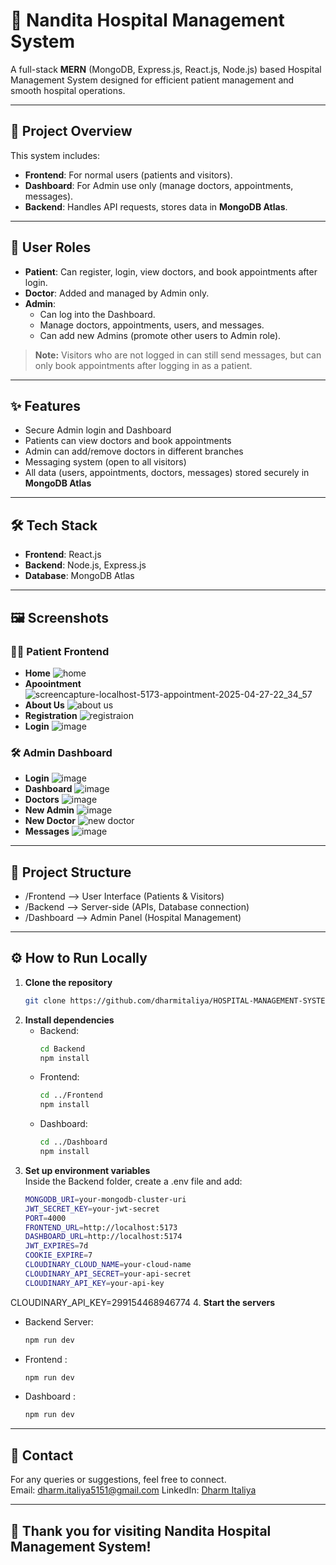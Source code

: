 # 🏥 Nandita Hospital Management System

A full-stack **MERN** (MongoDB, Express.js, React.js, Node.js) based Hospital Management System designed for efficient patient management and smooth hospital operations.

---

## 🚀 Project Overview

This system includes:
- **Frontend**: For normal users (patients and visitors).
- **Dashboard**: For Admin use only (manage doctors, appointments, messages).
- **Backend**: Handles API requests, stores data in **MongoDB Atlas**.

---

## 👥 User Roles

- **Patient**: Can register, login, view doctors, and book appointments after login.
- **Doctor**: Added and managed by Admin only.
- **Admin**: 
  - Can log into the Dashboard.
  - Manage doctors, appointments, users, and messages.
  - Can add new Admins (promote other users to Admin role).

> **Note:** Visitors who are not logged in can still send messages, but can only book appointments after logging in as a patient.

---

## ✨ Features

- Secure Admin login and Dashboard
- Patients can view doctors and book appointments
- Admin can add/remove doctors in different branches
- Messaging system (open to all visitors)
- All data (users, appointments, doctors, messages) stored securely in **MongoDB Atlas**

---

## 🛠️ Tech Stack

- **Frontend**: React.js
- **Backend**: Node.js, Express.js
- **Database**: MongoDB Atlas

---

## 🖼️ Screenshots

### 🧑‍⚕️ Patient Frontend
- **Home**
![home](https://github.com/user-attachments/assets/85e78083-088a-4345-978b-a04525c5ad21)
- **Apoointment**
![screencapture-localhost-5173-appointment-2025-04-27-22_34_57](https://github.com/user-attachments/assets/41bd8ba6-48d2-4e5d-941c-a549eaac103e)
- **About Us**
![about us](https://github.com/user-attachments/assets/7ffd9a11-05dc-406b-a8f8-244baf6e3386)
- **Registration**
![registraion](https://github.com/user-attachments/assets/4749bcad-5f2a-4405-bd45-d1a4d38942f3)
- **Login**
![image](https://github.com/user-attachments/assets/511bec52-2f29-49a8-9e95-7e503972d546)

### 🛠️ Admin Dashboard
- **Login**
![image](https://github.com/user-attachments/assets/cf9fe8ab-ea36-44e3-a018-75c52d51170f)
- **Dashboard**
![image](https://github.com/user-attachments/assets/2fa3cb8f-e248-4ab4-83cc-cece23702434)
- **Doctors**
![image](https://github.com/user-attachments/assets/c2584924-2f26-400c-88b0-594cc38b8905)
- **New Admin**
![image](https://github.com/user-attachments/assets/3900ce94-f31d-4806-9ed4-351c4cd4061e)
- **New Doctor**
![new doctor](https://github.com/user-attachments/assets/631fa4c6-60bd-46d8-9e5f-145c8ead1f83)
- **Messages**
![image](https://github.com/user-attachments/assets/b8526595-ff4f-4c69-80f2-3abfb1945fd2)


---

## 📂 Project Structure

- /Frontend --> User Interface (Patients & Visitors) 
- /Backend --> Server-side (APIs, Database connection) 
- /Dashboard --> Admin Panel (Hospital Management) 

---

## ⚙️ How to Run Locally

1. **Clone the repository**
   ```bash
   git clone https://github.com/dharmitaliya/HOSPITAL-MANAGEMENT-SYSTEM.git
2. **Install dependencies**
   <br>
   - Backend:
      ```bash
      cd Backend
      npm install
   - Frontend:
     ```bash
     cd ../Frontend
     npm install
   - Dashboard:
     ```bash
     cd ../Dashboard
     npm install
3. **Set up environment variables** <br>
Inside the Backend folder, create a .env file and add:
   ```bash
   MONGODB_URI=your-mongodb-cluster-uri
   JWT_SECRET_KEY=your-jwt-secret
   PORT=4000
   FRONTEND_URL=http://localhost:5173
   DASHBOARD_URL=http://localhost:5174
   JWT_EXPIRES=7d
   COOKIE_EXPIRE=7
   CLOUDINARY_CLOUD_NAME=your-cloud-name
   CLOUDINARY_API_SECRET=your-api-secret
   CLOUDINARY_API_KEY=your-api-key

CLOUDINARY_API_KEY=299154468946774
4. **Start the servers**<br>
   - Backend Server:
      ```bash
      npm run dev
   - Frontend :
     ```bash
     npm run dev
   - Dashboard :
     ```bash
     npm run dev 

---

## 📧 Contact <br>
For any queries or suggestions, feel free to connect. <br>
Email: [dharm.italiya5151@gmail.com](dharm.italiya5151@gmail.com)  LinkedIn: [Dharm Italiya](https://www.linkedin.com/in/dharm-italiya/)

---

## 🙌 Thank you for visiting Nandita Hospital Management System!
